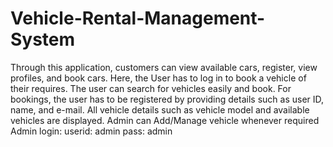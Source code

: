 # Vehicle-Rental-Management-System
Through this application, customers can view available cars, register, view profiles, and book cars. Here, the User has to log in to book a vehicle of their requires. The user can search for vehicles easily and book. For bookings, the user has to be registered by providing details such as user ID, name, and e-mail. All vehicle details such as vehicle model and available vehicles are displayed. Admin can Add/Manage vehicle whenever required 
Admin login:
  userid: admin
  pass: admin
